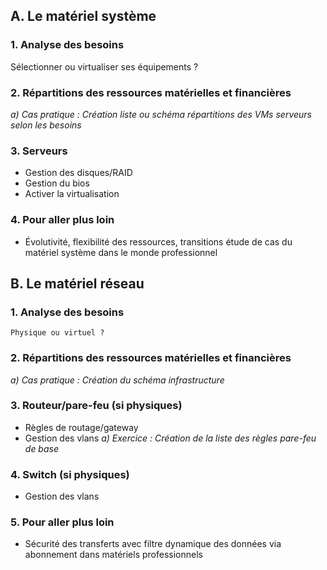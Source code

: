 
## A.	Le matériel système
### 1.	Analyse des besoins
Sélectionner ou virtualiser ses équipements ?	
### 2.	Répartitions des ressources matérielles et financières
*a)	Cas pratique : Création liste ou schéma répartitions des VMs serveurs selon les besoins*
### 3.	Serveurs
- Gestion des disques/RAID
- Gestion du bios
- Activer la virtualisation
### 4.	Pour aller plus loin
- Évolutivité, flexibilité des ressources, transitions étude de cas du matériel système dans le monde professionnel
## B.	Le matériel réseau
### 1.	Analyse des besoins
	Physique ou virtuel ?
### 2.	Répartitions des ressources matérielles et financières
*a)	Cas pratique : Création du schéma infrastructure*
### 3.	Routeur/pare-feu (si physiques)
- Règles de routage/gateway
- Gestion des vlans
*a)	Exercice : Création de la liste des règles pare-feu de base*
### 4.	Switch (si physiques)
- Gestion des vlans
### 5.	Pour aller plus loin
- Sécurité des transferts avec filtre dynamique des données via abonnement dans matériels professionnels
